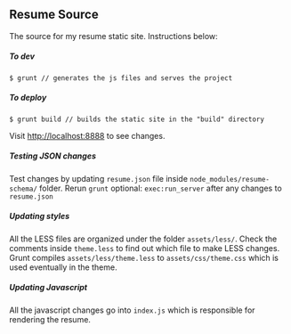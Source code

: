 ## Resume Source

The source for my resume static site. Instructions below:

##### To dev
```
$ grunt // generates the js files and serves the project
```

##### To deploy
```
$ grunt build // builds the static site in the "build" directory
```

Visit [http://localhost:8888](http://localhost:8888) to see changes.

##### Testing JSON changes
Test changes by updating `resume.json` file inside `node_modules/resume-schema/` folder. Rerun `grunt` optional: `exec:run_server` after any changes to `resume.json`

##### Updating styles
All the LESS files are organized under the folder `assets/less/`. Check the comments inside `theme.less` to find out which file to make LESS changes. Grunt compiles `assets/less/theme.less` to `assets/css/theme.css` which is used eventually in the theme. 

##### Updating Javascript
All the javascript changes go into `index.js` which is responsible for rendering the resume.
